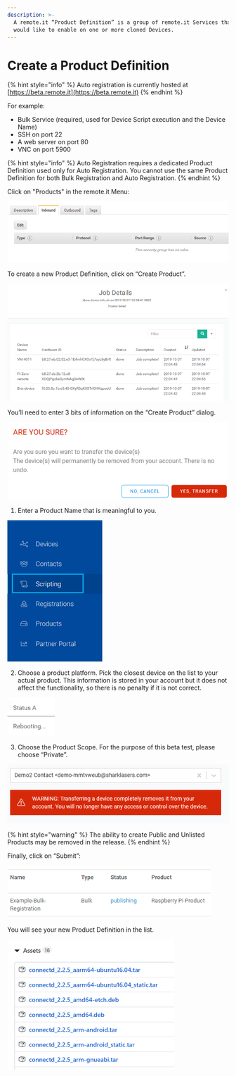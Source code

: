 ```yaml
---
description: >-
  A remote.it “Product Definition” is a group of remote.it Services that you
  would like to enable on one or more cloned Devices.
---
```


# Create a Product Definition

{% hint style="info" %}
Auto registration is currently hosted at [https://beta.remote.it](https://beta.remote.it)
{% endhint %}

For example:

* Bulk Service \(required, used for Device Script execution and the Device Name\)
* SSH on port 22
* A web server on port 80
* VNC on port 5900

{% hint style="info" %}
Auto Registration requires a dedicated Product Definition used only for Auto Registration. You cannot use the same Product Definition for both Bulk Registration and Auto Registration.
{% endhint %}

Click on "Products" in the remote.it Menu:

![](../../.gitbook/assets/image%20%28176%29.png)

To create a new Product Definition, click on “Create Product”.

![](../../.gitbook/assets/image%20%28234%29.png)

You’ll need to enter 3 bits of information on the “Create Product” dialog.

![](../../.gitbook/assets/image%20%28134%29.png)

1. Enter a Product Name that is meaningful to you.

![](../../.gitbook/assets/image%20%28452%29.png)

2. Choose a product platform.  Pick the closest device on the list to your actual product.  This information is stored in your account but it does not affect the functionality, so there is no penalty if it is not correct.

![](../../.gitbook/assets/image%20%28251%29.png)

3. Choose the Product Scope.  For the purpose of this beta test, please choose “Private”.

![](../../.gitbook/assets/image%20%28129%29.png)

{% hint style="warning" %}
The ability to create Public and Unlisted Products may be removed in the release.
{% endhint %}

Finally, click on “Submit”:

![](../../.gitbook/assets/image%20%28201%29.png)

You will see your new Product Definition in the list.

![](../../.gitbook/assets/image%20%28345%29.png)

